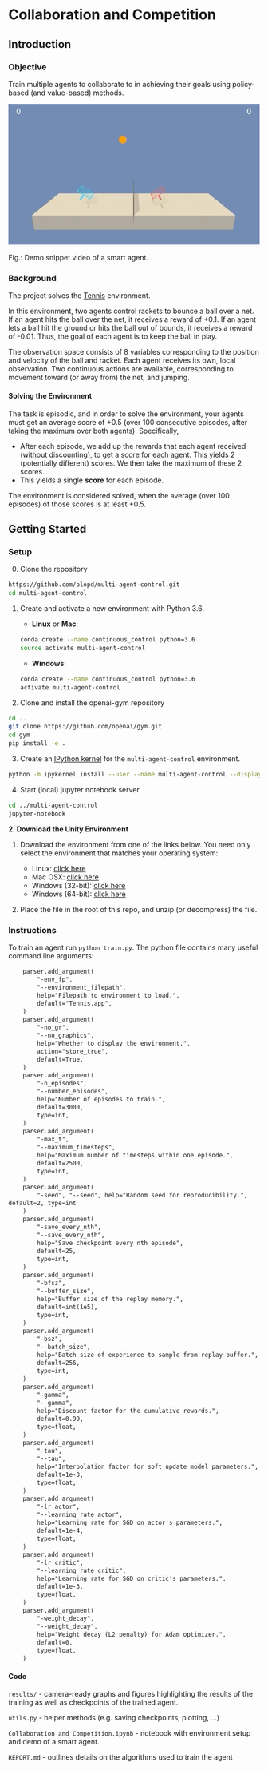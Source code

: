 [//]: # (Image References)

# Collaboration and Competition

## Introduction

### Objective

Train multiple agents to collaborate to in achieving their goals using policy-based (and value-based) methods.

![Trained Agent](./results/trained_agent.gif)

Fig.: Demo snippet video of a smart agent.

### Background

The project solves the [Tennis](https://github.com/Unity-Technologies/ml-agents/blob/master/docs/Learning-Environment-Examples.md#tennis) environment.

In this environment, two agents control rackets to bounce a ball over a net. If an agent hits the ball over the net, it receives a reward of +0.1. If an agent lets a ball hit the ground or hits the ball out of bounds, it receives a reward of -0.01. Thus, the goal of each agent is to keep the ball in play.

The observation space consists of 8 variables corresponding to the position and velocity of the ball and racket. Each agent receives its own, local observation. Two continuous actions are available, corresponding to movement toward (or away from) the net, and jumping.


#### Solving the Environment

The task is episodic, and in order to solve the environment, your agents must get an average score of +0.5 (over 100 consecutive episodes, after taking the maximum over both agents). Specifically,

- After each episode, we add up the rewards that each agent received (without discounting), to get a score for each agent. This yields 2 (potentially different) scores. We then take the maximum of these 2 scores.
- This yields a single **score** for each episode.

The environment is considered solved, when the average (over 100 episodes) of those scores is at least +0.5.

## Getting Started

### Setup

0. Clone the repository
```bash
https://github.com/plopd/multi-agent-control.git
cd multi-agent-control
```

1. Create and activate a new environment with Python 3.6.

	- __Linux__ or __Mac__: 
	```bash
	conda create --name continuous_control python=3.6
	source activate multi-agent-control
	```
	- __Windows__: 
	```bash
	conda create --name continuous_control python=3.6 
	activate multi-agent-control
	```
	
2. Clone and install the openai-gym repository
```bash
cd ..
git clone https://github.com/openai/gym.git
cd gym
pip install -e .
```

3. Create an [IPython kernel](http://ipython.readthedocs.io/en/stable/install/kernel_install.html) for the `multi-agent-control` environment.  
```bash
python -m ipykernel install --user --name multi-agent-control --display-name "multi-agent-control"
```

4. Start (local) jupyter notebook server
```bash
cd ../multi-agent-control
jupyter-notebook
```

**2. Download the Unity Environment**

1. Download the environment from one of the links below.  You need only select the environment that matches your operating system:
    - Linux: [click here](https://s3-us-west-1.amazonaws.com/udacity-drlnd/P3/Tennis/Tennis_Linux.zip)
    - Mac OSX: [click here](https://s3-us-west-1.amazonaws.com/udacity-drlnd/P3/Tennis/Tennis.app.zip)
    - Windows (32-bit): [click here](https://s3-us-west-1.amazonaws.com/udacity-drlnd/P3/Tennis/Tennis_Windows_x86.zip)
    - Windows (64-bit): [click here](https://s3-us-west-1.amazonaws.com/udacity-drlnd/P3/Tennis/Tennis_Windows_x86_64.zip)

2. Place the file in the root of this repo, and unzip (or decompress) the file.

### Instructions

To train an agent run `python train.py`. The python file contains many useful command line arguments:

```
    parser.add_argument(
        "-env_fp",
        "--environment_filepath",
        help="Filepath to environment to load.",
        default="Tennis.app",
    )
    parser.add_argument(
        "-no_gr",
        "--no_graphics",
        help="Whether to display the environment.",
        action="store_true",
        default=True,
    )
    parser.add_argument(
        "-n_episodes",
        "--number_episodes",
        help="Number of episodes to train.",
        default=3000,
        type=int,
    )
    parser.add_argument(
        "-max_t",
        "--maximum_timesteps",
        help="Maximum number of timesteps within one episode.",
        default=2500,
        type=int,
    )
    parser.add_argument(
        "-seed", "--seed", help="Random seed for reproducibility.", default=2, type=int
    )
    parser.add_argument(
        "-save_every_nth",
        "--save_every_nth",
        help="Save checkpoint every nth episode",
        default=25,
        type=int,
    )
    parser.add_argument(
        "-bfsz",
        "--buffer_size",
        help="Buffer size of the replay memory.",
        default=int(1e5),
        type=int,
    )
    parser.add_argument(
        "-bsz",
        "--batch_size",
        help="Batch size of experience to sample from replay buffer.",
        default=256,
        type=int,
    )
    parser.add_argument(
        "-gamma",
        "--gamma",
        help="Discount factor for the cumulative rewards.",
        default=0.99,
        type=float,
    )
    parser.add_argument(
        "-tau",
        "--tau",
        help="Interpolation factor for soft update model parameters.",
        default=1e-3,
        type=float,
    )
    parser.add_argument(
        "-lr_actor",
        "--learning_rate_actor",
        help="Learning rate for SGD on actor's parameters.",
        default=1e-4,
        type=float,
    )
    parser.add_argument(
        "-lr_critic",
        "--learning_rate_critic",
        help="Learning rate for SGD on critic's parameters.",
        default=1e-3,
        type=float,
    )
    parser.add_argument(
        "-weight_decay",
        "--weight_decay",
        help="Weight decay (L2 penalty) for Adam optimizer.",
        default=0,
        type=float,
    )

```

#### Code

`results/` - camera-ready graphs and figures highlighting the results of the training as well as checkpoints of the trained agent.

`utils.py` - helper methods (e.g. saving checkpoints, plotting, ...)

`Collaboration and Competition.ipynb` - notebook with environment setup and demo of a smart agent.

`REPORT.md` - outlines details on the algorithms used to train the agent


